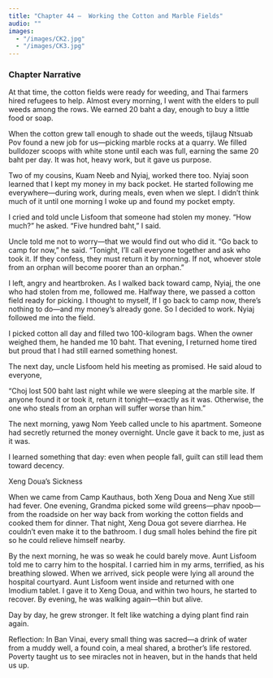 ```yaml
---
title: "Chapter 44 —  Working the Cotton and Marble Fields"
audio: ""
images:
  - "/images/CK2.jpg"
  - "/images/CK3.jpg"
---
```


### Chapter Narrative

At that time, the cotton fields were ready for weeding, and Thai farmers hired refugees to help. Almost every morning, I went with the elders to pull weeds among the rows. We earned 20 baht a day, enough to buy a little food or soap.

When the cotton grew tall enough to shade out the weeds, tijlaug Ntsuab Pov found a new job for us—picking marble rocks at a quarry. We filled bulldozer scoops with white stone until each was full, earning the same 20 baht per day. It was hot, heavy work, but it gave us purpose.

Two of my cousins, Kuam Neeb and Nyiaj, worked there too. Nyiaj soon learned that I kept my money in my back pocket. He started following me everywhere—during work, during meals, even when we slept. I didn’t think much of it until one morning I woke up and found my pocket empty.

I cried and told uncle Lisfoom that someone had stolen my money.
“How much?” he asked.
“Five hundred baht,” I said.

Uncle told me not to worry—that we would find out who did it. “Go back to camp for now,” he said. “Tonight, I’ll call everyone together and ask who took it. If they confess, they must return it by morning. If not, whoever stole from an orphan will become poorer than an orphan.”

I left, angry and heartbroken. As I walked back toward camp, Nyiaj, the one who had stolen from me, followed me.
Halfway there, we passed a cotton field ready for picking. I thought to myself, If I go back to camp now, there’s nothing to do—and my money’s already gone. So I decided to work. Nyiaj followed me into the field.

I picked cotton all day and filled two 100-kilogram bags. When the owner weighed them, he handed me 10 baht.
That evening, I returned home tired but proud that I had still earned something honest.

The next day, uncle Lisfoom held his meeting as promised. He said aloud to everyone,

“Choj lost 500 baht last night while we were sleeping at the marble site. If anyone found it or took it, return it tonight—exactly as it was. Otherwise, the one who steals from an orphan will suffer worse than him.”

The next morning, yawg Nom Yeeb called uncle to his apartment. Someone had secretly returned the money overnight. Uncle gave it back to me, just as it was.

I learned something that day: even when people fall, guilt can still lead them toward decency.

Xeng Doua’s Sickness

When we came from Camp Kauthaus, both Xeng Doua and Neng Xue still had fever.
One evening, Grandma picked some wild greens—phav npoob—from the roadside on her way back from working the cotton fields and cooked them for dinner. That night, Xeng Doua got severe diarrhea. He couldn’t even make it to the bathroom. I dug small holes behind the fire pit so he could relieve himself nearby.

By the next morning, he was so weak he could barely move. Aunt Lisfoom told me to carry him to the hospital.
I carried him in my arms, terrified, as his breathing slowed. When we arrived, sick people were lying all around the hospital courtyard. Aunt Lisfoom went inside and returned with one Imodium tablet. I gave it to Xeng Doua, and within two hours, he started to recover. By evening, he was walking again—thin but alive.

Day by day, he grew stronger. It felt like watching a dying plant find rain again.

Reflection:
In Ban Vinai, every small thing was sacred—a drink of water from a muddy well, a found coin, a meal shared, a brother’s life restored. Poverty taught us to see miracles not in heaven, but in the hands that held us up.